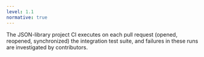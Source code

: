 ```yaml
---
level: 1.1
normative: true
---
```


The JSON-library project CI executes on each pull request (opened, reopened, synchronized) the integration test suite, and failures in these runs are investigated by contributors.
